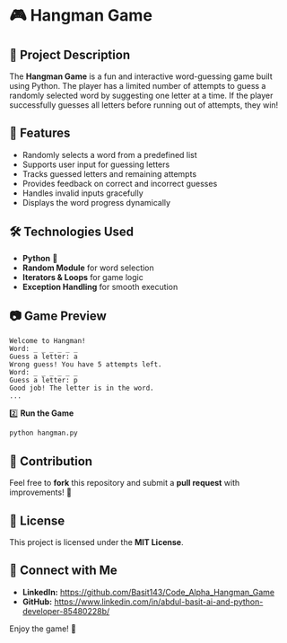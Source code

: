 # 🎮 Hangman Game

## 📌 Project Description
The **Hangman Game** is a fun and interactive word-guessing game built using Python. The player has a limited number of attempts to guess a randomly selected word by suggesting one letter at a time. If the player successfully guesses all letters before running out of attempts, they win!

## 🚀 Features
- Randomly selects a word from a predefined list
- Supports user input for guessing letters
- Tracks guessed letters and remaining attempts
- Provides feedback on correct and incorrect guesses
- Handles invalid inputs gracefully
- Displays the word progress dynamically

## 🛠️ Technologies Used
- **Python** 🐍
- **Random Module** for word selection
- **Iterators & Loops** for game logic
- **Exception Handling** for smooth execution

## 📷 Game Preview
```
Welcome to Hangman!
Word: _ _ _ _ _ _
Guess a letter: a
Wrong guess! You have 5 attempts left.
Word: _ _ _ _ _ _
Guess a letter: p
Good job! The letter is in the word.
...
```



2️⃣ **Run the Game**
```bash
python hangman.py
```

## 🤝 Contribution
Feel free to **fork** this repository and submit a **pull request** with improvements! 🚀

## 📜 License
This project is licensed under the **MIT License**.

## 📢 Connect with Me
- **LinkedIn:** https://github.com/Basit143/Code_Alpha_Hangman_Game
- **GitHub:** https://www.linkedin.com/in/abdul-basit-ai-and-python-developer-85480228b/

Enjoy the game! 🎉

